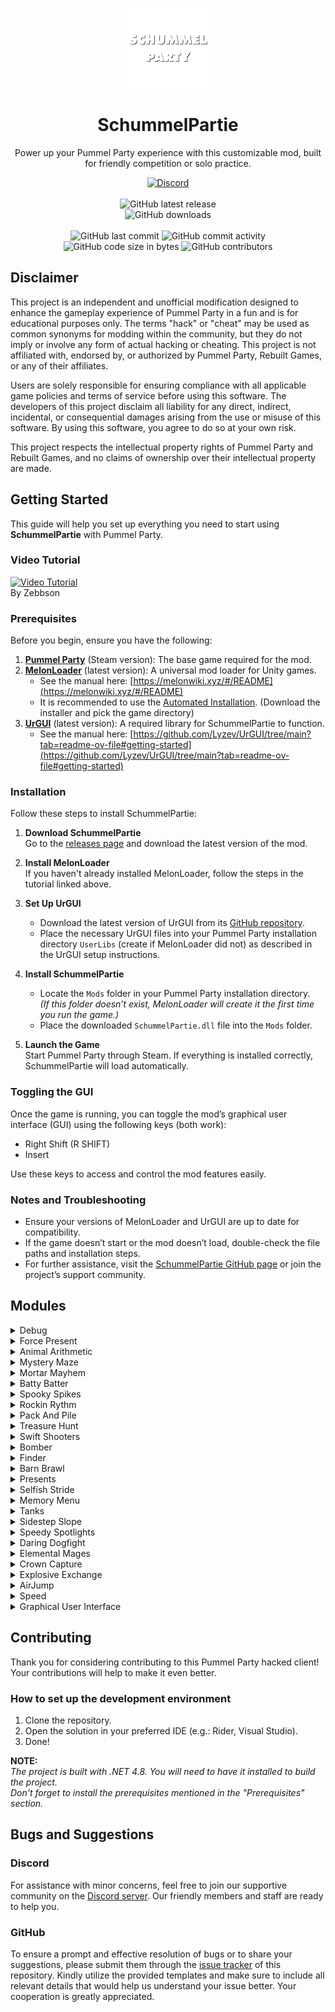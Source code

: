 <p align="center">
    <img height="128" src=".idea/icon.png" alt="Icon of SchummelPartie">
</p>

<h1 align="center">SchummelPartie</h1>

<p align="center">Power up your Pummel Party experience with this customizable mod, built for friendly competition or solo practice.</p>

<div align="center">
    <a href="https://lyzev.github.io/discord"><img src="https://img.shields.io/discord/610120595765723137?logo=discord" alt="Discord"/></a>
    <br><br>
    <img src="https://img.shields.io/github/v/release/Lyzev/SchummelPartie" alt="GitHub latest release"/>
    <br>
    <img src="https://img.shields.io/github/downloads/Lyzev/SchummelPartie/total" alt="GitHub downloads"/>
    <br><br>
    <img src="https://img.shields.io/github/last-commit/Lyzev/SchummelPartie" alt="GitHub last commit"/>
    <img src="https://img.shields.io/github/commit-activity/w/Lyzev/SchummelPartie" alt="GitHub commit activity"/>
    <br>
    <img src="https://img.shields.io/github/languages/code-size/Lyzev/SchummelPartie" alt="GitHub code size in bytes"/>
    <img src="https://img.shields.io/github/contributors/Lyzev/SchummelPartie" alt="GitHub contributors"/> 
</div>

## Disclaimer

This project is an independent and unofficial modification designed to enhance the gameplay experience of Pummel Party in a fun and is for educational purposes only. The terms "hack" or "cheat" may be used as common synonyms for modding within the community, but they do not imply or involve any form of actual hacking or cheating. This project is not affiliated with, endorsed by, or authorized by Pummel Party, Rebuilt Games, or any of their affiliates.

Users are solely responsible for ensuring compliance with all applicable game policies and terms of service before using this software. The developers of this project disclaim all liability for any direct, indirect, incidental, or consequential damages arising from the use or misuse of this software. By using this software, you agree to do so at your own risk.

This project respects the intellectual property rights of Pummel Party and Rebuilt Games, and no claims of ownership over their intellectual property are made.

## Getting Started

This guide will help you set up everything you need to start using **SchummelPartie** with Pummel Party.

### Video Tutorial

[![Video Tutorial](https://img.youtube.com/vi/c4c-QC_M2gk/0.jpg)](https://www.youtube.com/watch?v=c4c-QC_M2gk)  
By Zebbson

### Prerequisites

Before you begin, ensure you have the following:

1. **[Pummel Party](https://store.steampowered.com/app/880940/Pummel_Party/)** (Steam version): The base game required for the mod.  
2. **[MelonLoader](https://melonwiki.xyz/#/README)** (latest version): A universal mod loader for Unity games.  
   - See the manual here: [https://melonwiki.xyz/#/README](https://melonwiki.xyz/#/README)
   - It is recommended to use the [Automated Installation](https://melonwiki.xyz/#/README?id=automated-installation). (Download the installer and pick the game directory)
3. **[UrGUI](https://github.com/Lyzev/UrGUI/tree/main?tab=readme-ov-file#getting-started)** (latest version): A required library for SchummelPartie to function.
   - See the manual here: [https://github.com/Lyzev/UrGUI/tree/main?tab=readme-ov-file#getting-started](https://github.com/Lyzev/UrGUI/tree/main?tab=readme-ov-file#getting-started)

### Installation

Follow these steps to install SchummelPartie:

1. **Download SchummelPartie**  
   Go to the [releases page](https://github.com/Lyzev/SchummelPartie/releases) and download the latest version of the mod.

2. **Install MelonLoader**  
   If you haven't already installed MelonLoader, follow the steps in the tutorial linked above.

3. **Set Up UrGUI**  
   - Download the latest version of UrGUI from its [GitHub repository](https://github.com/Lyzev/UrGUI/tree/main?tab=readme-ov-file#getting-started).  
   - Place the necessary UrGUI files into your Pummel Party installation directory `UserLibs` (create if MelonLoader did not) as described in the UrGUI setup instructions.

4. **Install SchummelPartie**  
   - Locate the `Mods` folder in your Pummel Party installation directory.  
     *(If this folder doesn’t exist, MelonLoader will create it the first time you run the game.)*  
   - Place the downloaded `SchummelPartie.dll` file into the `Mods` folder.  

5. **Launch the Game**  
   Start Pummel Party through Steam. If everything is installed correctly, SchummelPartie will load automatically.

### Toggling the GUI

Once the game is running, you can toggle the mod’s graphical user interface (GUI) using the following keys (both work):

- Right Shift (R SHIFT)
- Insert

Use these keys to access and control the mod features easily.

### Notes and Troubleshooting

- Ensure your versions of MelonLoader and UrGUI are up to date for compatibility.  
- If the game doesn’t start or the mod doesn’t load, double-check the file paths and installation steps.  
- For further assistance, visit the [SchummelPartie GitHub page](https://github.com/Lyzev/SchummelPartie) or join the project’s support community.

## Modules

<details>
<summary>Debug</summary>
Toggle the Debug mode.

| Key                  | Description                                              | Host Required |
|----------------------|----------------------------------------------------------|---------------|
| T                    | Increase trophies in "Unlocks" menu.                     | No            |
| C                    | Increase crowns in "Unlocks" menu.                       | No            |
| R + Period (Ex: .)   | Reset unlocks in "Unlocks" menu.                         | No            |
| Shift + Left Click   | Spawn keys at the location of your mouse cursor.         | Yes           |
| Number               | Rolls your dice to the number you pressed.               | No            |
| Ctrl + Click         | Teleport to the location you clicked on.                 | Yes           |
| -                    | Collect 5 keys and 1 random item for the current player. | Yes           |
| Left/Right Shift + E | Force stops the current minigame.                        | Yes           |
| F11                  | Free Cam/No Clip (Use Shift and WASD)                    | No            |
| Numpad -             | Slow down animations                                     | Yes           |
| Numpad +             | Speeds up animations                                     | Yes           |
| P                    | Give 1 Key to everyone                                   | Yes           |
| Ο                    | Remove 1 Key from everyone                               | Yes           |
| Backtick (Ex: `)     | Open the console                                         | No            |
| F9                   | Forces 15 FPS                                            | Yes           |
| Up Arrow             | Show/Hide the arrows on the gameboard                    | No            |
| Left Shift + F10/F11 | Test connection to the game                              | Yes           |
</details>

<details>
<summary>Force Present</summary>
Forces the present to be the one you want.
</details>

<details>
<summary>Animal Arithmetic</summary>
Show the answer to the animal arithmetic.
</details>

<details>
<summary>Mystery Maze</summary>
Shows the path to the exit.
</details>

<details>
<summary>Mortar Mayhem</summary>
Show the answer to the mortar mayhem.
</details>

<details>
<summary>Batty Batter</summary>
Automatically hit the ball.
</details>

<details>
<summary>Spooky Spikes</summary>
Automatically crouch or jump when needed.
</details>

<details>
<summary>Rockin Rythm</summary>
Automatically hit the notes.
</details>

<details>
<summary>Pack And Pile</summary>
Automatically place boxes.
</details>

<details>
<summary>Treasure Hunt</summary>
Shows the path to the treasure.
</details>

<details>
<summary>Swift Shooters</summary>
Automatically shoot the good targets.
</details>

<details>
<summary>Bomber</summary>
Bombs are infinite.
</details>

<details>
<summary>Finder</summary>
Show the position of the other players.
</details>

<details>
<summary>Barn Brawl</summary>
God Mode, Infinite Shotgun (Press F), Burst Shotgun, ESP.
</details>

<details>
<summary>Presents</summary>
Automatically collect the best presents.
</details>

<details>
<summary>Selfish Stride</summary>
Show the target bridge.
</details>

<details>
<summary>Memory Menu</summary>
Show the target food.
</details>

<details>
<summary>Tanks</summary>
Rapid Fire.
</details>

<details>
<summary>Sidestep Slope</summary>
God Mode.
</details>

<details>
<summary>Speedy Spotlights</summary>
Show the position of the other players.
</details>

<details>
<summary>Daring Dogfight</summary>
God Mode, Kill All, Burst Shot, ESP.
</details>

<details>
<summary>Elemental Mages</summary>
Instantly pick up crystals and disable camera shake.
</details>

<details>
<summary>Crown Capture</summary>
No Punch Interval, No Stun, Always Crown
</details>

<details>
<summary>Explosive Exchange</summary>
No Punch Interval, No Stun, Always Crown
</details>

<details>
<summary>AirJump</summary>
Allows you to jump in the air.
</details>

<details>
<summary>Speed</summary>
Allows you to change your speed.
</details>

<details>
<summary>Graphical User Interface</summary>
Toggle the GUI with Insert or RightShift.
</details>

## Contributing

Thank you for considering contributing to this Pummel Party hacked client! Your contributions will help to make it even better.

### How to set up the development environment

1. Clone the repository.
2. Open the solution in your preferred IDE (e.g.: Rider, Visual Studio).
3. Done!

**NOTE:**  
*The project is built with .NET 4.8. You will need to have it installed to build the project.  
Don't forget to install the prerequisites mentioned in the "Prerequisites" section.*


## Bugs and Suggestions

### Discord

For assistance with minor concerns, feel free to join our supportive community on
the [Discord server](https://lyzev.github.io/discord). Our friendly members and staff are ready to help you.

### GitHub

To ensure a prompt and effective resolution of bugs or to share your suggestions, please submit them through
the [issue tracker](https://github.com/Lyzev/SchummelPartie/issues) of this repository. Kindly utilize the provided templates
and make sure to include all relevant details that would help us understand your issue better. Your cooperation is
greatly appreciated.
